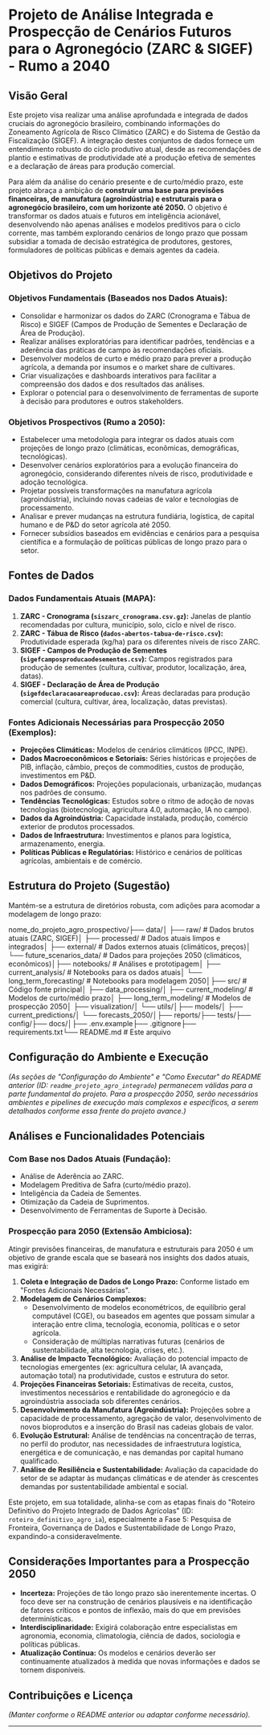 # Projeto de Análise Integrada e Prospecção de Cenários Futuros para o Agronegócio (ZARC & SIGEF) - Rumo a 2040

## Visão Geral

Este projeto visa realizar uma análise aprofundada e integrada de dados cruciais do agronegócio brasileiro, combinando informações do Zoneamento Agrícola de Risco Climático (ZARC) e do Sistema de Gestão da Fiscalização (SIGEF). A integração destes conjuntos de dados fornece um entendimento robusto do ciclo produtivo atual, desde as recomendações de plantio e estimativas de produtividade até a produção efetiva de sementes e a declaração de áreas para produção comercial.

Para além da análise do cenário presente e de curto/médio prazo, este projeto abraça a ambição de **construir uma base para previsões financeiras, de manufatura (agroindústria) e estruturais para o agronegócio brasileiro, com um horizonte até 2050.** O objetivo é transformar os dados atuais e futuros em inteligência acionável, desenvolvendo não apenas análises e modelos preditivos para o ciclo corrente, mas também explorando cenários de longo prazo que possam subsidiar a tomada de decisão estratégica de produtores, gestores, formuladores de políticas públicas e demais agentes da cadeia.

## Objetivos do Projeto

### Objetivos Fundamentais (Baseados nos Dados Atuais):
* Consolidar e harmonizar os dados do ZARC (Cronograma e Tábua de Risco) e SIGEF (Campos de Produção de Sementes e Declaração de Área de Produção).
* Realizar análises exploratórias para identificar padrões, tendências e a aderência das práticas de campo às recomendações oficiais.
* Desenvolver modelos de curto e médio prazo para prever a produção agrícola, a demanda por insumos e o market share de cultivares.
* Criar visualizações e dashboards interativos para facilitar a compreensão dos dados e dos resultados das análises.
* Explorar o potencial para o desenvolvimento de ferramentas de suporte à decisão para produtores e outros stakeholders.

### Objetivos Prospectivos (Rumo a 2050):
* Estabelecer uma metodologia para integrar os dados atuais com projeções de longo prazo (climáticas, econômicas, demográficas, tecnológicas).
* Desenvolver cenários exploratórios para a evolução financeira do agronegócio, considerando diferentes níveis de risco, produtividade e adoção tecnológica.
* Projetar possíveis transformações na manufatura agrícola (agroindústria), incluindo novas cadeias de valor e tecnologias de processamento.
* Analisar e prever mudanças na estrutura fundiária, logística, de capital humano e de P&D do setor agrícola até 2050.
* Fornecer subsídios baseados em evidências e cenários para a pesquisa científica e a formulação de políticas públicas de longo prazo para o setor.

## Fontes de Dados

### Dados Fundamentais Atuais (MAPA):
1.  **ZARC - Cronograma (`siszarc_cronograma.csv.gz`):** Janelas de plantio recomendadas por cultura, município, solo, ciclo e nível de risco.
2.  **ZARC - Tábua de Risco (`dados-abertos-tabua-de-risco.csv`):** Produtividade esperada (kg/ha) para os diferentes níveis de risco ZARC.
3.  **SIGEF - Campos de Produção de Sementes (`sigefcamposproducaodesementes.csv`):** Campos registrados para produção de sementes (cultura, cultivar, produtor, localização, área, datas).
4.  **SIGEF - Declaração de Área de Produção (`sigefdeclaracaoareaproducao.csv`):** Áreas declaradas para produção comercial (cultura, cultivar, área, localização, datas previstas).

### Fontes Adicionais Necessárias para Prospecção 2050 (Exemplos):
* **Projeções Climáticas:** Modelos de cenários climáticos (IPCC, INPE).
* **Dados Macroeconômicos e Setoriais:** Séries históricas e projeções de PIB, inflação, câmbio, preços de commodities, custos de produção, investimentos em P&D.
* **Dados Demográficos:** Projeções populacionais, urbanização, mudanças nos padrões de consumo.
* **Tendências Tecnológicas:** Estudos sobre o ritmo de adoção de novas tecnologias (biotecnologia, agricultura 4.0, automação, IA no campo).
* **Dados da Agroindústria:** Capacidade instalada, produção, comércio exterior de produtos processados.
* **Dados de Infraestrutura:** Investimentos e planos para logística, armazenamento, energia.
* **Políticas Públicas e Regulatórias:** Histórico e cenários de políticas agrícolas, ambientais e de comércio.

## Estrutura do Projeto (Sugestão)

Mantém-se a estrutura de diretórios robusta, com adições para acomodar a modelagem de longo prazo:

nome_do_projeto_agro_prospectivo/├── data/│   ├── raw/                     # Dados brutos atuais (ZARC, SIGEF)│   ├── processed/               # Dados atuais limpos e integrados│   ├── external/                # Dados externos atuais (climáticos, preços)│   └── future_scenarios_data/   # Dados para projeções 2050 (climáticos, econômicos)│├── notebooks/                   # Análises e prototipagem│   ├── current_analysis/        # Notebooks para os dados atuais│   └── long_term_forecasting/   # Notebooks para modelagem 2050│├── src/                         # Código fonte principal│   ├── data_processing/│   ├── current_modeling/        # Modelos de curto/médio prazo│   ├── long_term_modeling/      # Modelos de prospecção 2050│   ├── visualization/│   └── utils/│├── models/│   ├── current_predictions/│   └── forecasts_2050/│├── reports/├── tests/├── config/├── docs/│├── .env.example├── .gitignore├── requirements.txt└── README.md                    # Este arquivo
## Configuração do Ambiente e Execução

*(As seções de "Configuração do Ambiente" e "Como Executar" do README anterior (ID: `readme_projeto_agro_integrado`) permanecem válidas para a parte fundamental do projeto. Para a prospecção 2050, serão necessários ambientes e pipelines de execução mais complexos e específicos, a serem detalhados conforme essa frente do projeto avance.)*

## Análises e Funcionalidades Potenciais

### Com Base nos Dados Atuais (Fundação):
* Análise de Aderência ao ZARC.
* Modelagem Preditiva de Safra (curto/médio prazo).
* Inteligência da Cadeia de Sementes.
* Otimização da Cadeia de Suprimentos.
* Desenvolvimento de Ferramentas de Suporte à Decisão.

### Prospecção para 2050 (Extensão Ambiciosa):
Atingir previsões financeiras, de manufatura e estruturais para 2050 é um objetivo de grande escala que se baseará nos insights dos dados atuais, mas exigirá:

1.  **Coleta e Integração de Dados de Longo Prazo:** Conforme listado em "Fontes Adicionais Necessárias".
2.  **Modelagem de Cenários Complexos:**
    * Desenvolvimento de modelos econométricos, de equilíbrio geral computável (CGE), ou baseados em agentes que possam simular a interação entre clima, tecnologia, economia, políticas e o setor agrícola.
    * Consideração de múltiplas narrativas futuras (cenários de sustentabilidade, alta tecnologia, crises, etc.).
3.  **Análise de Impacto Tecnológico:** Avaliação do potencial impacto de tecnologias emergentes (ex: agricultura celular, IA avançada, automação total) na produtividade, custos e estrutura do setor.
4.  **Projeções Financeiras Setoriais:** Estimativas de receita, custos, investimentos necessários e rentabilidade do agronegócio e da agroindústria associada sob diferentes cenários.
5.  **Desenvolvimento da Manufatura (Agroindústria):** Projeções sobre a capacidade de processamento, agregação de valor, desenvolvimento de novos bioprodutos e a inserção do Brasil nas cadeias globais de valor.
6.  **Evolução Estrutural:** Análise de tendências na concentração de terras, no perfil do produtor, nas necessidades de infraestrutura logística, energética e de comunicação, e nas demandas por capital humano qualificado.
7.  **Análise de Resiliência e Sustentabilidade:** Avaliação da capacidade do setor de se adaptar às mudanças climáticas e de atender às crescentes demandas por sustentabilidade ambiental e social.

Este projeto, em sua totalidade, alinha-se com as etapas finais do "Roteiro Definitivo do Projeto Integrado de Dados Agrícolas" (ID: `roteiro_definitivo_agro_ia`), especialmente a Fase 5: Pesquisa de Fronteira, Governança de Dados e Sustentabilidade de Longo Prazo, expandindo-a consideravelmente.

## Considerações Importantes para a Prospecção 2050

* **Incerteza:** Projeções de tão longo prazo são inerentemente incertas. O foco deve ser na construção de cenários plausíveis e na identificação de fatores críticos e pontos de inflexão, mais do que em previsões determinísticas.
* **Interdisciplinaridade:** Exigirá colaboração entre especialistas em agronomia, economia, climatologia, ciência de dados, sociologia e políticas públicas.
* **Atualização Contínua:** Os modelos e cenários deverão ser continuamente atualizados à medida que novas informações e dados se tornem disponíveis.

## Contribuições e Licença

*(Manter conforme o README anterior ou adaptar conforme necessário).*

---